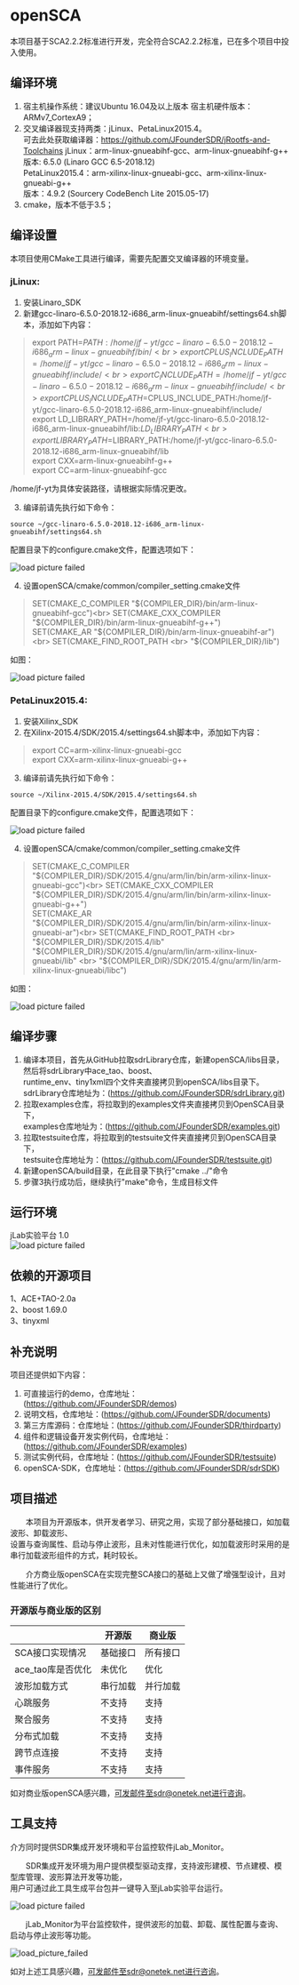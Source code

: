 # openSCA
本项目基于SCA2.2.2标准进行开发，完全符合SCA2.2.2标准，已在多个项目中投入使用。<br>

## 编译环境
1. 宿主机操作系统：建议Ubuntu 16.04及以上版本  宿主机硬件版本：ARMv7_CortexA9；<br>
2. 交叉编译器现支持两类：jLinux、PetaLinux2015.4。<br>
可去此处获取编译器：https://github.com/JFounderSDR/jRootfs-and-Toolchains
jLinux：arm-linux-gnueabihf-gcc、arm-linux-gnueabihf-g++<br>
版本: 6.5.0 (Linaro GCC 6.5-2018.12)<br>
PetaLinux2015.4：arm-xilinx-linux-gnueabi-gcc、arm-xilinx-linux-gnueabi-g++<br>
版本：4.9.2 (Sourcery CodeBench Lite 2015.05-17)<br>
3. cmake，版本不低于3.5；<br>

## 编译设置
本项目使用CMake工具进行编译，需要先配置交叉编译器的环境变量。<br>

### jLinux:<br>
1. 安装Linaro_SDK<br>
2. 新建gcc-linaro-6.5.0-2018.12-i686_arm-linux-gnueabihf/settings64.sh脚本，添加如下内容：<br>

> export PATH=$PATH:/home/jf-yt/gcc-linaro-6.5.0-2018.12-i686_arm-linux-gnueabihf/bin/<br>
export CPLUS_INCLUDE_PATH=/home/jf-yt/gcc-linaro-6.5.0-2018.12-i686_arm-linux-gnueabihf/include/<br>
export C_INCLUDE_PATH=/home/jf-yt/gcc-linaro-6.5.0-2018.12-i686_arm-linux-gnueabihf/include/<br>
export CPLUS_INCLUDE_PATH=$CPLUS_INCLUDE_PATH:/home/jf-yt/gcc-linaro-6.5.0-2018.12-i686_arm-linux-gnueabihf/include/<br>
export LD_LIBRARY_PATH=/home/jf-yt/gcc-linaro-6.5.0-2018.12-i686_arm-linux-gnueabihf/lib:$LD_LIBRARY_PATH<br>
export LIBRARY_PATH=$LIBRARY_PATH:/home/jf-yt/gcc-linaro-6.5.0-2018.12-i686_arm-linux-gnueabihf/lib<br>
export CXX=arm-linux-gnueabihf-g++<br>
export CC=arm-linux-gnueabihf-gcc<br>

/home/jf-yt为具体安装路径，请根据实际情况更改。<br>

3. 编译前请先执行如下命令：

```
source ~/gcc-linaro-6.5.0-2018.12-i686_arm-linux-gnueabihf/settings64.sh
```

配置目录下的configure.cmake文件，配置选项如下：<br>

![load picture failed](https://github.com/JFounderSDR/openSCA/blob/master/jLinux_compile_config.png)<br>

4. 设置openSCA/cmake/common/compiler_setting.cmake文件<br>
> SET(CMAKE_C_COMPILER   "${COMPILER_DIR}/bin/arm-linux-gnueabihf-gcc")<br>
SET(CMAKE_CXX_COMPILER "${COMPILER_DIR}/bin/arm-linux-gnueabihf-g++")<br>
SET(CMAKE_AR "${COMPILER_DIR}/bin/arm-linux-gnueabihf-ar")<br>
SET(CMAKE_FIND_ROOT_PATH <br>
	"${COMPILER_DIR}/lib")<br>

如图：<br>
	
![load picture failed](https://github.com/JFounderSDR/openSCA/blob/master/jLinux_compiler_setting.png)<br>	

### PetaLinux2015.4:<br>
1. 安装Xilinx_SDK<br>
2. 在Xilinx-2015.4/SDK/2015.4/settings64.sh脚本中，添加如下内容：<br>

> export CC=arm-xilinx-linux-gnueabi-gcc<br>
export CXX=arm-xilinx-linux-gnueabi-g++

3. 编译前请先执行如下命令：

```
source ~/Xilinx-2015.4/SDK/2015.4/settings64.sh
```

配置目录下的configure.cmake文件，配置选项如下：<br>

![load picture failed](https://github.com/JFounderSDR/openSCA/blob/master/PetaLinux_compile_config.png)<br>

4. 设置openSCA/cmake/common/compiler_setting.cmake文件<br>
> SET(CMAKE_C_COMPILER   "${COMPILER_DIR}/SDK/2015.4/gnu/arm/lin/bin/arm-xilinx-linux-gnueabi-gcc")<br>
SET(CMAKE_CXX_COMPILER "${COMPILER_DIR}/SDK/2015.4/gnu/arm/lin/bin/arm-xilinx-linux-gnueabi-g++")<br>
SET(CMAKE_AR "${COMPILER_DIR}/SDK/2015.4/gnu/arm/lin/bin/arm-xilinx-linux-gnueabi-ar")<br>
SET(CMAKE_FIND_ROOT_PATH <br>
	"${COMPILER_DIR}/SDK/2015.4/lib" <br>
	"${COMPILER_DIR}/SDK/2015.4/gnu/arm/lin/arm-xilinx-linux-gnueabi/lib" <br>
	"${COMPILER_DIR}/SDK/2015.4/gnu/arm/lin/arm-xilinx-linux-gnueabi/libc")<br>
	
如图：

![load picture failed](https://github.com/JFounderSDR/openSCA/blob/master/PetaLinux_compiler_setting.png)<br>	

## 编译步骤
1. 编译本项目，首先从GitHub拉取sdrLibrary仓库，新建openSCA/libs目录，然后将sdrLibrary中ace_tao、boost、<br>
runtime_env、tiny1xml四个文件夹直接拷贝到openSCA/libs目录下。<br>
sdrLibrary仓库地址为：(https://github.com/JFounderSDR/sdrLibrary.git)<br>
2. 拉取examples仓库，将拉取到的examples文件夹直接拷贝到OpenSCA目录下，<br>
examples仓库地址为：(https://github.com/JFounderSDR/examples.git)<br>
3. 拉取testsuite仓库，将拉取到的testsuite文件夹直接拷贝到OpenSCA目录下，<br>
testsuite仓库地址为：(https://github.com/JFounderSDR/testsuite.git)<br>
4. 新建openSCA/build目录，在此目录下执行"cmake ../"命令<br>
5. 步骤3执行成功后，继续执行"make"命令，生成目标文件<br>

## 运行环境
jLab实验平台 1.0<br>
![load picture failed](https://github.com/JFounderSDR/openSCA/blob/master/jLab%E5%AE%9E%E9%AA%8C%E5%B9%B3%E5%8F%B0.png)<br>

## 依赖的开源项目
1、ACE+TAO-2.0a<br>
2、boost 1.69.0<br>
3、tinyxml<br>

## 补充说明
项目还提供如下内容：<br>
1. 可直接运行的demo，仓库地址：(https://github.com/JFounderSDR/demos)<br>
2. 说明文档，仓库地址：(https://github.com/JFounderSDR/documents)<br>
3. 第三方库源码：仓库地址：(https://github.com/JFounderSDR/thirdparty)<br>
4. 组件和逻辑设备开发实例代码，仓库地址：(https://github.com/JFounderSDR/examples)
5. 测试实例代码，仓库地址：(https://github.com/JFounderSDR/testsuite)
6. openSCA-SDK，仓库地址：(https://github.com/JFounderSDR/sdrSDK)

## 项目描述
&emsp;&emsp;本项目为开源版本，供开发者学习、研究之用，实现了部分基础接口，如加载波形、卸载波形、<br>
设置与查询属性、启动与停止波形，且未对性能进行优化，如加载波形时采用的是串行加载波形组件的方式，耗时较长。<br>

&emsp;&emsp;介方商业版openSCA在实现完整SCA接口的基础上又做了增强型设计，且对性能进行了优化。

### 开源版与商业版的区别
|        | 开源版 | 商业版 |
| ------ | ----- | ------ |
| SCA接口实现情况 | 基础接口 | 所有接口 |
| ace_tao库是否优化 | 未优化 | 优化 |
| 波形加载方式 | 串行加载 | 并行加载 |
| 心跳服务 | 不支持 | 支持 |
| 聚合服务 | 不支持 | 支持 |
| 分布式加载 | 不支持 | 支持 |
| 跨节点连接 | 不支持 | 支持 |
| 事件服务 | 不支持 | 支持 |

如对商业版openSCA感兴趣，可发邮件至sdr@onetek.net进行咨询。

## 工具支持
介方同时提供SDR集成开发环境和平台监控软件jLab_Monitor。<br>

&emsp;&emsp;SDR集成开发环境为用户提供模型驱动支撑，支持波形建模、节点建模、模型库管理、波形算法开发等功能，<br>
用户可通过此工具生成平台包并一键导入至jLab实验平台运行。<br>

![load picture failed](https://github.com/JFounderSDR/openSCA/blob/master/IDE.png)<br>

&emsp;&emsp;jLab_Monitor为平台监控软件，提供波形的加载、卸载、属性配置与查询、启动与停止波形等功能。<br>

![load_picture_failed](https://github.com/JFounderSDR/openSCA/blob/master/jMonitor.png)

如对上述工具感兴趣，可发邮件至sdr@onetek.net进行咨询。
